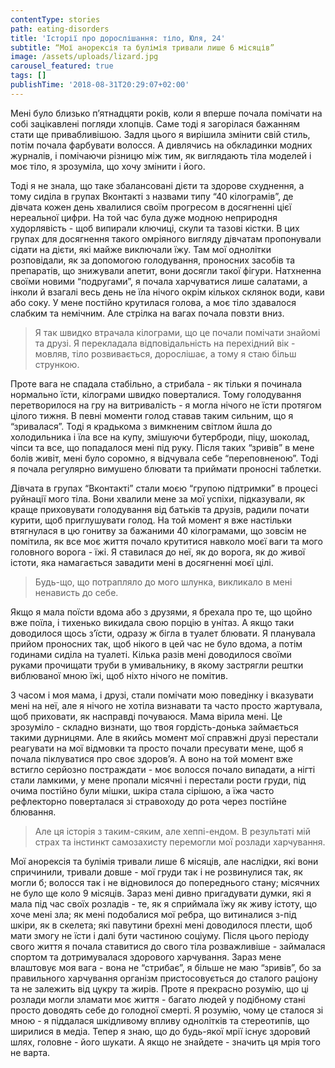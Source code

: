 ```yaml
---
contentType: stories
path: eating-disorders
title: 'Історії про дорослішання: тіло, Юля, 24'
subtitle: “Мої анорексія та булімія тривали лише 6 місяців”
image: /assets/uploads/lizard.jpg
carousel_featured: true
tags: []
publishTime: '2018-08-31T20:29:07+02:00'
---
```

Мені було близько п’ятнадцяти років, коли я вперше почала помічати на собі зацікавлені погляди хлопців. Саме тоді я загорілася бажанням стати ще привабливішою. Задля цього я вирішила змінити свій стиль, потім почала фарбувати волосся. А дивлячись на обкладинки модних журналів, і помічаючи різницю між тим, як виглядають тіла моделей і моє тіло, я зрозуміла, що хочу змінити і його. 

Тоді я не знала, що таке збалансовані дієти та здорове схуднення, а тому сиділа в групах Вконтакті з назвами типу “40 кілограмів”, де дівчата кожен день хвалилися своїм прогресом в досягненні цієї нереальної цифри. На той час була дуже модною неприродня худорлявість - щоб випирали ключиці, скули та тазові кістки. В цих групах для досягнення такого омріяного вигляду дівчатам пропонували сідати на дієти, які майже виключали їжу. Там мої однолітки розповідали, як за допомогою голодування, проносних засобів та препаратів, що знижували апетит, вони досягли такої фігури. Натхненна своїми новими “подругами”, я почала харчуватися лише салатами, а інколи й взагалі весь день не їла нічого окрім кількох склянок води, кави або соку. У мене постійно крутилася голова, а моє тіло здавалося слабким та немічним. Але стрілка на вагах почала повзти вниз. 

> Я так швидко втрачала кілограми, що це почали помічати знайомі та друзі. Я перекладала відповідальність на перехідний вік - мовляв, тіло розвивається, дорослішає, а тому я стаю більш стрункою.

Проте вага не спадала стабільно, а стрибала - як тільки я починала нормально їсти, кілограми швидко поверталися. Тому голодування перетворилося на гру на витривалість - я могла нічого не їсти протягом цілого тижня. В певні моменти голод ставав таким сильним, що я “зривалася”. Тоді я крадькома з вимкненим світлом йшла до холодильника і їла все на купу, змішуючи бутерброди, піцу, шоколад, чіпси та все, що попадалося мені під руку. Після таких “зривів” в мене болів живіт, мені було соромно, я відчувала себе “переповненою”. Тоді я почала регулярно вимушено блювати та приймати проносні таблетки. 

Дівчата в групах “Вконтакті” стали моєю “групою підтримки” в процесі руйнації мого тіла. Вони хвалили мене за мої успіхи, підказували, як краще приховувати голодування від батьків та друзів, радили почати курити, щоб приглушувати голод. На той момент я вже настільки втягнулася в цю гонитву за бажаними 40 кілограмами, що зовсім не помітила, як все моє життя почало крутитися навколо моєї ваги та мого головного ворога - їжі. Я ставилася до неї, як до ворога, як до живої істоти, яка намагається завадити мені в досягненні моєї цілі.

> Будь-що, що потрапляло до мого шлунка, викликало в мені ненависть до себе. 

Якщо я мала поїсти вдома або з друзями, я брехала про те, що щойно вже поїла, і тихенько викидала свою порцію в унітаз. А якщо таки доводилося щось з’їсти, одразу ж бігла в туалет блювати. Я планувала прийом проносних так, щоб нікого в цей час не було вдома, а потім годинами сиділа на туалеті. Кілька разів мені доводилося своїми руками прочищати труби в умивальнику, в якому застрягли рештки виблюваної мною їжі, щоб ніхто нічого не помітив. 

З часом і моя мама, і друзі, стали помічати мою поведінку і вказувати мені на неї, але я нічого не хотіла визнавати та часто просто жартувала, щоб приховати, як насправді почуваюся. Мама вірила мені.  Це зрозуміло - складно визнати, що твоя гордість-донька займається такими дурницями. Але в якийсь момент мої справжні друзі перестали реагувати на мої відмовки та просто почали пресувати мене, щоб я почала піклуватися про своє здоров’я. А воно на той момент вже встигло серйозно постраждати - моє волосся почало випадати, а нігті стали ламкими, у мене пропали місячні і перестали рости груди, під очима постійно були мішки, шкіра стала сірішою, а їжа часто рефлекторно поверталася зі стравоходу до рота через постійне блювання. 

> Але ця історія з таким-сяким, але хеппі-ендом. В результаті мій страх та інстинкт самозахисту перемогли мої розлади харчування. 

Мої анорексія та булімія тривали лише 6 місяців, але наслідки, які вони спричинили, тривали довше - мої груди так і не розвинулися так, як могли б; волосся так і не відновилося до попереднього стану; місячних не було ще коло 9 місяців. Зараз мені дивно пригадувати думки, які я мала під час своїх розладів - те, як я сприймала їжу як живу істоту, що хоче мені зла; як мені подобалися мої ребра, що витиналися з-під шкіри, як в скелета; які павутини брехні мені доводилося плести, щоб мати змогу не їсти і далі бути частиною соціуму. Після цього періоду свого життя я почала ставитися до свого тіла розважливіше - займалася спортом та дотримувалася здорового харчування. Зараз мене влаштовує моя вага - вона не “стрибає”, я більше не маю “зривів”, бо за правильного харчування організм пристосовується до сталого раціону та не залежить від цукру та жирів. Проте я прекрасно розумію, що ці розлади могли зламати моє життя - багато людей у подібному стані просто доводять себе до голодної смерті. Я розумію, чому це сталося зі мною - я піддалася шкідливому впливу однолітків та стереотипів, що ширилися в медіа. Тепер я знаю, що до будь-якої мрії існує здоровий шлях, головне - його шукати. А якщо не знайдете - значить ця мрія того не варта.
